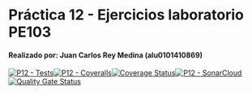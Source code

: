 # Práctica 12 - Ejercicios laboratorio PE103
#### Realizado por: Juan Carlos Rey Medina (alu0101410869)

[![P12 - Tests](https://github.com/JuanCarlosRey/DSI-laboratorio12-PE103-JuanCarlosRey/actions/workflows/tests.yml/badge.svg?branch=main)](https://github.com/JuanCarlosRey/DSI-laboratorio12-PE103-JuanCarlosRey/actions/workflows/tests.yml)[![P12 - Coveralls](https://github.com/JuanCarlosRey/DSI-laboratorio12-PE103-JuanCarlosRey/actions/workflows/coveralls.yml/badge.svg?branch=main)](https://github.com/JuanCarlosRey/DSI-laboratorio12-PE103-JuanCarlosRey/actions/workflows/coveralls.yml)[![Coverage Status](https://coveralls.io/repos/github/JuanCarlosRey/DSI-laboratorio12-PE103-JuanCarlosRey/badge.svg?branch=main)](https://coveralls.io/github/JuanCarlosRey/DSI-laboratorio12-PE103-JuanCarlosRey?branch=main)[![P12 - SonarCloud](https://github.com/JuanCarlosRey/DSI-laboratorio12-PE103-JuanCarlosRey/actions/workflows/sonar.yml/badge.svg?branch=main)](https://github.com/JuanCarlosRey/DSI-laboratorio12-PE103-JuanCarlosRey/actions/workflows/sonar.yml)[![Quality Gate Status](https://sonarcloud.io/api/project_badges/measure?project=JuanCarlosRey_DSI-laboratorio12-PE103-JuanCarlosRey&metric=alert_status)](https://sonarcloud.io/summary/new_code?id=JuanCarlosRey_DSI-laboratorio12-PE103-JuanCarlosRey)
